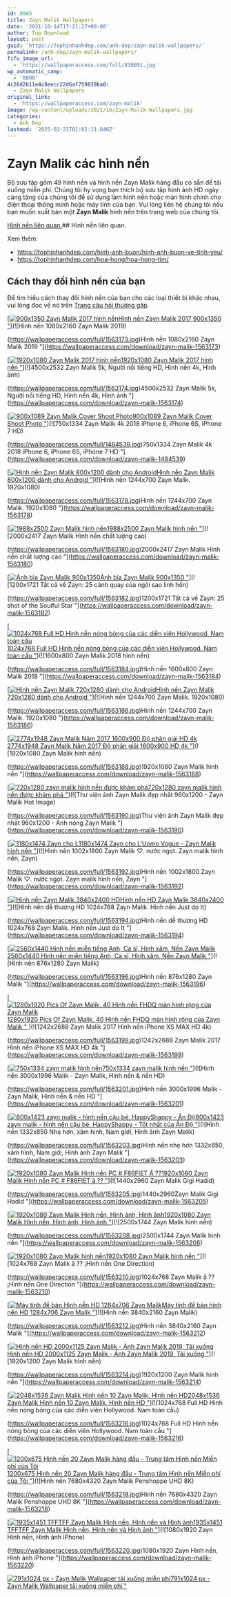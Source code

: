 ```yaml
---
id: 9985
title: Zayn Malik Wallpapers
date: '2021-10-14T17:21:27+00:00'
author: Top Download
layout: post
guid: 'https://Tophinhanhdep.com/anh-dep/zayn-malik-wallpapers/'
permalink: /anh-dep/zayn-malik-wallpapers/
fifu_image_url:
  - 'https://wallpaperaccess.com/full/830051.jpg'
wp_automatic_camp:
  - '8098'
4c26d2b11e4c8eecc22d6af759839ba0:
  - Zayn Malik Wallpapers
original_link:
  - 'https://wallpaperaccess.com/zayn-malik'
image: /wp-content/uploads/2021/10/Zayn-Malik-Wallpapers.jpg
categories:
  - Ảnh Đẹp
lastmod: '2025-03-21T01:02:11.846Z'
---
```

# Zayn Malik các hình nền

Bộ sưu tập gồm 49 hình nền và hình nền Zayn Malik hàng đầu có sẵn để tải xuống miễn phí. Chúng tôi hy vọng bạn thích bộ sưu tập hình ảnh HD ngày càng tăng của chúng tôi để sử dụng làm hình nền hoặc màn hình chính cho điện thoại thông minh hoặc máy tính của bạn. Vui lòng liên hệ chúng tôi nếu bạn muốn xuất bản một **Zayn Malik** hình nền trên trang web của chúng tôi.

[Hình nền liên quan ](#related) ## Hình nền liên quan.

   
 Xem thêm:

   
- <https://tophinhanhdep.com/hinh-anh-buon/hinh-anh-buon-ve-tinh-yeu/>
- <https://tophinhanhdep.com/hoa-hong/hoa-hong-tim/>

## Cách thay đổi hình nền của bạn

Để tìm hiểu cách thay đổi hình nền của bạn cho các loại thiết bị khác nhau, vui lòng đọc về nó trên [Trang câu hỏi thường gặp](https://tophinhanhdep.com/faq/).

  
[[![900x1350 Zayn Malik 2017 hình nền](https://wallpaperaccess.com/full/830051.jpg)Hình nền Zayn Malik 2017 900x1350 "](https://wallpaperaccess.com/download/zayn-malik-830051)](![Hình nền 1080x2160 Zayn Malik 2019)

(https://wallpaperaccess.com/full/1563173.jpg)Hình nền 1080x2160 Zayn Malik 2019 "](https://wallpaperaccess.com/download/zayn-malik-1563173)

[[![1920x1080 Zayn Malik 2017 hình nền](https://wallpaperaccess.com/full/830048.jpg)1920x1080 Zayn Malik 2017 hình nền "](https://wallpaperaccess.com/download/zayn-malik-830048)](![4500x2532 Zayn Malik 5k, Người nổi tiếng HD, Hình nền 4k, Hình ảnh)

(https://wallpaperaccess.com/full/1563174.jpg)4500x2532 Zayn Malik 5k, Người nổi tiếng HD, Hình nền 4k, Hình ảnh "](https://wallpaperaccess.com/download/zayn-malik-1563174)

[[![900x1089 Zayn Malik Cover Shoot Photo](https://wallpaperaccess.com/full/830060.jpg)900x1089 Zayn Malik Cover Shoot Photo "](https://wallpaperaccess.com/download/zayn-malik-830060)](![750x1334 Zayn Malik 4k 2018 iPhone 6, iPhone 6S, iPhone 7 HD)

(https://wallpaperaccess.com/full/1484539.jpg)750x1334 Zayn Malik 4k 2018 iPhone 6, iPhone 6S, iPhone 7 HD "](https://wallpaperaccess.com/download/zayn-malik-1484539)

[[![Hình nền Zayn Malik 800x1200 dành cho Android](https://wallpaperaccess.com/full/1563177.jpg)Hình nền Zayn Malik 800x1200 dành cho Android "](https://wallpaperaccess.com/download/zayn-malik-1563177)](![Hình nền 1244x700 Zayn Malik.  1920x1080)

(https://wallpaperaccess.com/full/1563178.jpg)Hình nền 1244x700 Zayn Malik. 1920x1080 "](https://wallpaperaccess.com/download/zayn-malik-1563178)

[[![1988x2500 Zayn Malik hình nền](https://wallpaperaccess.com/full/1563179.jpg)1988x2500 Zayn Malik hình nền "](https://wallpaperaccess.com/download/zayn-malik-1563179)](![2000x2417 Zayn Malik Hình nền chất lượng cao)

(https://wallpaperaccess.com/full/1563180.jpg)2000x2417 Zayn Malik Hình nền chất lượng cao "](https://wallpaperaccess.com/download/zayn-malik-1563180)

[[![Ảnh bìa Zayn Malik 900x1350](https://wallpaperaccess.com/full/830076.jpg)Ảnh bìa Zayn Malik 900x1350 "](https://wallpaperaccess.com/download/zayn-malik-830076)](![1200x1721 Tất cả về Zayn: 25 cảnh quay của ngôi sao linh hồn)

(https://wallpaperaccess.com/full/1563182.jpg)1200x1721 Tất cả về Zayn: 25 shot of the Soulful Star "](https://wallpaperaccess.com/download/zayn-malik-1563182)

[[![1024x768 Full HD Hình nền nóng bỏng của các diễn viên Hollywood.  Nam toàn cầu](https://wallpaperaccess.com/full/1563183.jpg)1024x768 Full HD Hình nền nóng bỏng của các diễn viên Hollywood. Nam toàn cầu "](https://wallpaperaccess.com/download/zayn-malik-1563183)](![1600x800 Zayn Malik 2018 hình nền)

(https://wallpaperaccess.com/full/1563184.jpg)Hình nền 1600x800 Zayn Malik 2018 "](https://wallpaperaccess.com/download/zayn-malik-1563184)

[[![Hình nền Zayn Malik 720x1280 dành cho Android](https://wallpaperaccess.com/full/1563185.jpg)Hình nền Zayn Malik 720x1280 dành cho Android "](https://wallpaperaccess.com/download/zayn-malik-1563185)](![Hình nền 1244x700 Zayn Malik.  1920x1080)

(https://wallpaperaccess.com/full/1563186.jpg)Hình nền 1244x700 Zayn Malik. 1920x1080 "](https://wallpaperaccess.com/download/zayn-malik-1563186)

[[![2774x1948 Zayn Malik Năm 2017 1600x900 Độ phân giải HD 4k](https://wallpaperaccess.com/full/1563187.jpg)2774x1948 Zayn Malik Năm 2017 Độ phân giải 1600x900 HD 4k "](https://wallpaperaccess.com/download/zayn-malik-1563187)](![1920x1080 Zayn Malik hình nền)

(https://wallpaperaccess.com/full/1563188.jpg)1920x1080 Zayn Malik hình nền "](https://wallpaperaccess.com/download/zayn-malik-1563188)

[[![720x1280 zayn malik hình nền được khám phá](https://wallpaperaccess.com/full/1563189.jpg)720x1280 zayn malik hình nền được khám phá "](https://wallpaperaccess.com/download/zayn-malik-1563189)](![Thư viện ảnh Zayn Malik đẹp nhất 960x1200 - Zayn Malik Hot Image)

(https://wallpaperaccess.com/full/1563190.jpg)Thư viện ảnh Zayn Malik đẹp nhất 960x1200 - Ảnh nóng Zayn Malik "](https://wallpaperaccess.com/download/zayn-malik-1563190)

[[![1180x1474 Zayn cho L](https://wallpaperaccess.com/full/1563191.jpg)1180x1474 Zayn cho L'Uomo Vogue - Zayn Malik hình nền "](https://wallpaperaccess.com/download/zayn-malik-1563191)](![Hình nền 1002x1800 Zayn Malik ♡.  nước ngọt.  Zayn malik hình nền, Zayn)

(https://wallpaperaccess.com/full/1563192.jpg)Hình nền 1002x1800 Zayn Malik ♡. nước ngọt. Zayn malik hình nền, Zayn "](https://wallpaperaccess.com/download/zayn-malik-1563192)

[[![Hình nền Zayn Malik 3840x2400 HD](https://wallpaperaccess.com/full/1563193.jpg)Hình nền HD Zayn Malik 3840x2400 "](https://wallpaperaccess.com/download/zayn-malik-1563193)](![Hình nền dễ thương HD 1024x768 Zayn Malik.  Hình nền Just do It)

(https://wallpaperaccess.com/full/1563194.jpg)Hình nền dễ thương HD 1024x768 Zayn Malik. Hình nền Just do It "](https://wallpaperaccess.com/download/zayn-malik-1563194)

[[![2560x1440 Hình nền miễn tiếng Anh, Ca sĩ, Hình xăm, Nền Zayn Malik](https://wallpaperaccess.com/full/1563195.jpg)2560x1440 Hình nền miễn tiếng Anh, Ca sĩ, Hình xăm, Nền Zayn Malik "](https://wallpaperaccess.com/download/zayn-malik-1563195)](![Hình nền 876x1280 Zayn Malik)

(https://wallpaperaccess.com/full/1563196.jpg)Hình nền 876x1280 Zayn Malik "](https://wallpaperaccess.com/download/zayn-malik-1563196)

[[![1280x1920 Pics Of Zayn Malik, 40 Hình nền FHDQ màn hình rộng của Zayn Malik](https://wallpaperaccess.com/full/1563197.jpg)1280x1920 Pics Of Zayn Malik, 40 Hình nền FHDQ màn hình rộng của Zayn Malik " ](https://wallpaperaccess.com/download/zayn-malik-1563197)](![1242x2688 Zayn Malik 2017 Hình nền iPhone XS MAX HD 4k)

(https://wallpaperaccess.com/full/1563199.jpg)1242x2688 Zayn Malik 2017 Hình nền iPhone XS MAX HD 4k "](https://wallpaperaccess.com/download/zayn-malik-1563199)

[[![750x1334 zayn malik hình nền](https://wallpaperaccess.com/full/1563200.jpg)750x1334 zayn malik hình nền "](https://wallpaperaccess.com/download/zayn-malik-1563200)](![Hình nền 3000x1996 Malik - Zayn Malik, Hình nền & nền HD)

(https://wallpaperaccess.com/full/1563201.jpg)Hình nền 3000x1996 Malik - Zayn Malik, Hình nền &amp; nền HD "](https://wallpaperaccess.com/download/zayn-malik-1563201)

[[![800x1423 zayn malik - hình nền cậu bé.  HappyShappy - Ấn Độ](https://wallpaperaccess.com/full/1563202.jpg)800x1423 zayn malik - hình nền cậu bé. HappyShappy - Tốt nhất của Ấn Độ "](https://wallpaperaccess.com/download/zayn-malik-1563202)](![Hình nền 1332x850 Nhẹ hơn, xăm hình, Nam giới, Hình ảnh Zayn Malik)

(https://wallpaperaccess.com/full/1563203.jpg)Hình nền nhẹ hơn 1332x850, xăm hình, Nam giới, Hình ảnh Zayn Malik "](https://wallpaperaccess.com/download/zayn-malik-1563203)

[[![1920x1080 Zayn Malik Hình nền PC # F86FIET Ã ??](https://wallpaperaccess.com/full/1563204.jpg)1920x1080 Zayn Malik Hình nền PC # F86FIET â ?? "](https://wallpaperaccess.com/download/zayn-malik-1563204)](![1440x2960 ​​Zayn Malik Gigi Hadid)

(https://wallpaperaccess.com/full/1563205.jpg)1440x2960 ​​Zayn Malik Gigi Hadid "](https://wallpaperaccess.com/download/zayn-malik-1563205)

[[![1920x1080 Zayn Malik Hình nền, Hình ảnh, Hình ảnh](https://wallpaperaccess.com/full/1563206.jpg)1920x1080 Zayn Malik Hình nền, Hình ảnh, Hình ảnh "](https://wallpaperaccess.com/download/zayn-malik-1563206)](![2500x1744 Zayn Malik hình nền)

(https://wallpaperaccess.com/full/1563208.jpg)2500x1744 Zayn Malik hình nền "](https://wallpaperaccess.com/download/zayn-malik-1563208)

[[![1920x1080 Zayn Malik hình nền](https://wallpaperaccess.com/full/1563209.jpg)1920x1080 Zayn Malik hình nền "](https://wallpaperaccess.com/download/zayn-malik-1563209)](![1024x768 Zayn Malik â ?? ¡Hình nền One Direction)

(https://wallpaperaccess.com/full/1563210.jpg)1024x768 Zayn Malik â ?? ¡Hình nền One Direction "](https://wallpaperaccess.com/download/zayn-malik-1563210)

[[![Máy tính để bàn Hình nền HD 1284x706 Zayn Malik](https://wallpaperaccess.com/full/1563211.jpg)Máy tính để bàn hình nền HD 1284x706 Zayn Malik "](https://wallpaperaccess.com/download/zayn-malik-1563211)](![Hình nền 3840x2160 Zayn Malik)

(https://wallpaperaccess.com/full/1563212.jpg)Hình nền 3840x2160 Zayn Malik "](https://wallpaperaccess.com/download/zayn-malik-1563212)

[[![Hình nền HD 2000x1125 Zayn Malik - Ảnh Zayn Malik 2019, Tải xuống](https://wallpaperaccess.com/full/1563213.jpg)Hình nền HD 2000x1125 Zayn Malik - Ảnh Zayn Malik 2019, Tải xuống "](https://wallpaperaccess.com/download/zayn-malik-1563213)](![1920x1200 Zayn Malik hình nền)

(https://wallpaperaccess.com/full/1563214.jpg)1920x1200 Zayn Malik hình nền "](https://wallpaperaccess.com/download/zayn-malik-1563214)

[[![2048x1536 Zayn Malik Hình nền 10 Zayn Malik, Hình nền HD](https://wallpaperaccess.com/full/1563215.jpg)2048x1536 Zayn Malik Hình nền 10 Zayn Malik, Hình nền HD "](https://wallpaperaccess.com/download/zayn-malik-1563215)](![1024x768 Full HD Hình nền nóng bỏng của các diễn viên Hollywood.  Nam toàn cầu)

(https://wallpaperaccess.com/full/1563216.jpg)1024x768 Full HD Hình nền nóng bỏng của các diễn viên Hollywood. Nam toàn cầu "](https://wallpaperaccess.com/download/zayn-malik-1563216)

[[![1200x675 Hình nền 20 Zayn Malik hàng đầu - Trung tâm Hình nền Miễn phí của Tôi](https://wallpaperaccess.com/full/1563217.jpg)1200x675 Hình nền 20 Zayn Malik hàng đầu - Trung tâm Hình nền Miễn phí của Tôi "](https://wallpaperaccess.com/download/zayn-malik-1563217)](![Hình nền 7680x4320 Zayn Malik Penshoppe UHD 8K)

(https://wallpaperaccess.com/full/1563218.jpg)Hình nền 7680x4320 Zayn Malik Penshoppe UHD 8K "](https://wallpaperaccess.com/download/zayn-malik-1563218)

[[![1935x1451 TFFTFF Zayn Malik Hình nền, Hình nền và Hình ảnh](https://wallpaperaccess.com/full/1563219.jpg)1935x1451 TFFTFF Zayn Malik Hình nền, Hình nền và Hình ảnh "](https://wallpaperaccess.com/download/zayn-malik-1563219)](![1080x1920 Zayn Hình nền, Hình ảnh iPhone)

(https://wallpaperaccess.com/full/1563220.jpg)1080x1920 Zayn Hình nền, Hình ảnh iPhone "](https://wallpaperaccess.com/download/zayn-malik-1563220)

[![791x1024 px - Zayn Malik Wallpaper tải xuống miễn phí](https://wallpaperaccess.com/full/1563221.jpg)791x1024 px - Zayn Malik Wallpaper tải xuống miễn phí "](https://wallpaperaccess.com/download/zayn-malik-1563221)
